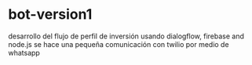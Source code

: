 # bot-version1

desarrollo del flujo de perfil de inversión usando dialogflow, firebase and node.js
se hace una pequeña comunicación con twilio por medio de whatsapp
